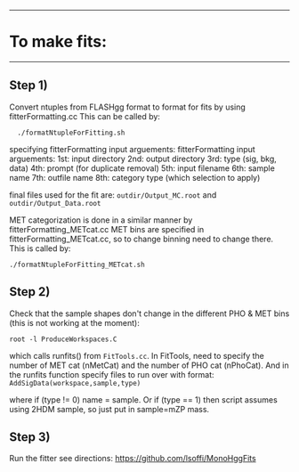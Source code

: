 ----------------------------------------------------------
# To make fits:
----------------------------------------------------------

## Step 1) 
Convert ntuples from FLASHgg format to format for fits by using fitterFormatting.cc 
This can be called by:  

```
  ./formatNtupleForFitting.sh
```
  
specifying fitterFormatting input arguements:
 fitterFormatting input arguements:
   1st: input directory
   2nd: output directory
   3rd: type (sig, bkg, data)
   4th: prompt (for duplicate removal)
   5th: input filename 
   6th: sample name
   7th: outfile name
   8th: category type (which selection to apply)

 final files used for the fit are:
   `outdir/Output_MC.root` and 
   `outdir/Output_Data.root`

MET categorization is done in a similar manner by fitterFormatting_METcat.cc
MET bins are specified in fitterFormatting_METcat.cc, so to change binning need to change there. 
This is called by: 

```
./formatNtupleForFitting_METcat.sh
```


## Step 2)
Check that the sample shapes don't change in the different PHO & MET bins (this is not working at the moment):

```root -l ProduceWorkspaces.C```

which calls runfits() from `FitTools.cc`. In FitTools, need to specify the number of MET cat (nMetCat) and the number of PHO cat (nPhoCat).
And in the runfits function specify files to run over with format:
`AddSigData(workspace,sample,type)`

where if (type != 0) name = sample.
Or if (type == 1) then script assumes using 2HDM sample, so just put in sample=mZP mass.

## Step 3) 
Run the fitter see directions: https://github.com/lsoffi/MonoHggFits
